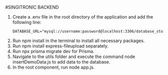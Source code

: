 #SINGITRONIC BACKEND

1. Create a .env file in the root directory of the application and add the following line:
   ```
   DATABASE_URL="mysql://username:password@localhost:3306/database_store"
   ```
2. Run npm install in the terminal to install all necessary packages.
3. Run npm install express-fileupload separately.
4. Run npx prisma migrate dev for Prisma.
5. Navigate to the utils folder and execute the command node insertDemoData.js to add data to the database.
6. In the root component, run node app.js.
   
